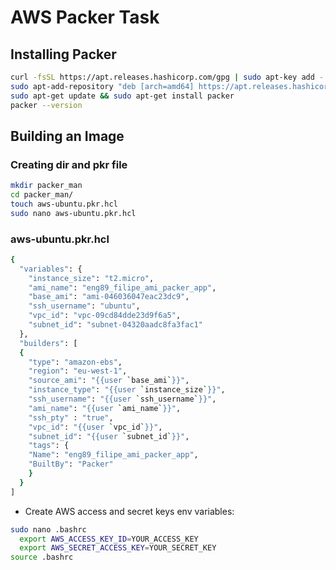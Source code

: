 # AWS Packer Task

## Installing Packer
```bash
curl -fsSL https://apt.releases.hashicorp.com/gpg | sudo apt-key add -
sudo apt-add-repository "deb [arch=amd64] https://apt.releases.hashicorp.com $(lsb_release -cs) main"
sudo apt-get update && sudo apt-get install packer
packer --version
```

## Building an Image

### Creating dir and pkr file

```bash
mkdir packer_man
cd packer_man/
touch aws-ubuntu.pkr.hcl
sudo nano aws-ubuntu.pkr.hcl
```

### aws-ubuntu.pkr.hcl

```bash
{
  "variables": {
    "instance_size": "t2.micro",
    "ami_name": "eng89_filipe_ami_packer_app",
    "base_ami": "ami-046036047eac23dc9",
    "ssh_username": "ubuntu",
    "vpc_id": "vpc-09cd84dde23d9f6a5",
    "subnet_id": "subnet-04320aadc8fa3fac1"
  },
  "builders": [
  {
    "type": "amazon-ebs",
    "region": "eu-west-1",
    "source_ami": "{{user `base_ami`}}",
    "instance_type": "{{user `instance_size`}}",
    "ssh_username": "{{user `ssh_username`}}",
    "ami_name": "{{user `ami_name`}}",
    "ssh_pty" : "true",
    "vpc_id": "{{user `vpc_id`}}",
    "subnet_id": "{{user `subnet_id`}}",
    "tags": {
    "Name": "eng89_filipe_ami_packer_app",
    "BuiltBy": "Packer"
    }
  }
]

```

- Create AWS access and secret keys env variables:
```bash
sudo nano .bashrc
  export AWS_ACCESS_KEY_ID=YOUR_ACCESS_KEY
  export AWS_SECRET_ACCESS_KEY=YOUR_SECRET_KEY
source .bashrc
```
